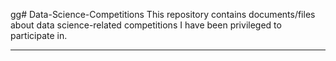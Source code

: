 gg# Data-Science-Competitions
This repository contains documents/files about data science-related competitions I have been privileged to participate in.



---

